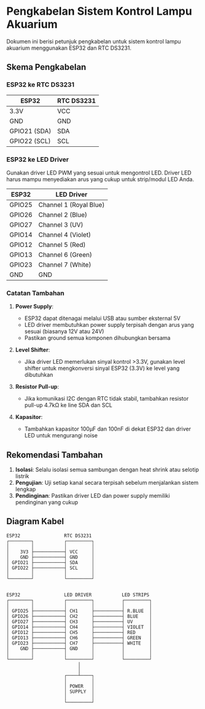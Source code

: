 # Pengkabelan Sistem Kontrol Lampu Akuarium

Dokumen ini berisi petunjuk pengkabelan untuk sistem kontrol lampu akuarium menggunakan ESP32 dan RTC DS3231.

## Skema Pengkabelan

### ESP32 ke RTC DS3231

| ESP32 | RTC DS3231 |
|-------|------------|
| 3.3V  | VCC        |
| GND   | GND        |
| GPIO21 (SDA) | SDA  |
| GPIO22 (SCL) | SCL  |

### ESP32 ke LED Driver

Gunakan driver LED PWM yang sesuai untuk mengontrol LED. Driver LED harus mampu menyediakan arus yang cukup untuk strip/modul LED Anda.

| ESP32 | LED Driver |
|-------|------------|
| GPIO25 | Channel 1 (Royal Blue) |
| GPIO26 | Channel 2 (Blue) |
| GPIO27 | Channel 3 (UV) |
| GPIO14 | Channel 4 (Violet) |
| GPIO12 | Channel 5 (Red) |
| GPIO13 | Channel 6 (Green) |
| GPIO23 | Channel 7 (White) |
| GND   | GND        |

### Catatan Tambahan

1. **Power Supply**:
   - ESP32 dapat ditenagai melalui USB atau sumber eksternal 5V
   - LED driver membutuhkan power supply terpisah dengan arus yang sesuai (biasanya 12V atau 24V)
   - Pastikan ground semua komponen dihubungkan bersama

2. **Level Shifter**:
   - Jika driver LED memerlukan sinyal kontrol >3.3V, gunakan level shifter untuk mengkonversi sinyal ESP32 (3.3V) ke level yang dibutuhkan

3. **Resistor Pull-up**:
   - Jika komunikasi I2C dengan RTC tidak stabil, tambahkan resistor pull-up 4.7kΩ ke line SDA dan SCL
   
4. **Kapasitor**:
   - Tambahkan kapasitor 100µF dan 100nF di dekat ESP32 dan driver LED untuk mengurangi noise

## Rekomendasi Tambahan

1. **Isolasi**: Selalu isolasi semua sambungan dengan heat shrink atau selotip listrik
2. **Pengujian**: Uji setiap kanal secara terpisah sebelum menjalankan sistem lengkap
3. **Pendinginan**: Pastikan driver LED dan power supply memiliki pendinginan yang cukup

## Diagram Kabel

```
ESP32                RTC DS3231
┌────────┐           ┌─────────┐
│        │           │         │
│    3V3 ├───────────┤ VCC     │
│    GND ├───────────┤ GND     │
│ GPIO21 ├───────────┤ SDA     │
│ GPIO22 ├───────────┤ SCL     │
│        │           │         │
└────────┘           └─────────┘


ESP32                LED DRIVER           LED STRIPS
┌────────┐           ┌─────────┐          ┌─────────┐
│        │           │         │          │         │
│ GPIO25 ├───────────┤ CH1     ├──────────┤ R.BLUE  │
│ GPIO26 ├───────────┤ CH2     ├──────────┤ BLUE    │
│ GPIO27 ├───────────┤ CH3     ├──────────┤ UV      │
│ GPIO14 ├───────────┤ CH4     ├──────────┤ VIOLET  │
│ GPIO12 ├───────────┤ CH5     ├──────────┤ RED     │
│ GPIO13 ├───────────┤ CH6     ├──────────┤ GREEN   │
│ GPIO23 ├───────────┤ CH7     ├──────────┤ WHITE   │
│    GND ├───────────┤ GND     │          │         │
│        │           │         │          │         │
└────────┘           └─────────┘          └─────────┘
                          │
                          │
                     ┌────┴────┐
                     │         │
                     │ POWER   │
                     │ SUPPLY  │
                     │         │
                     └─────────┘